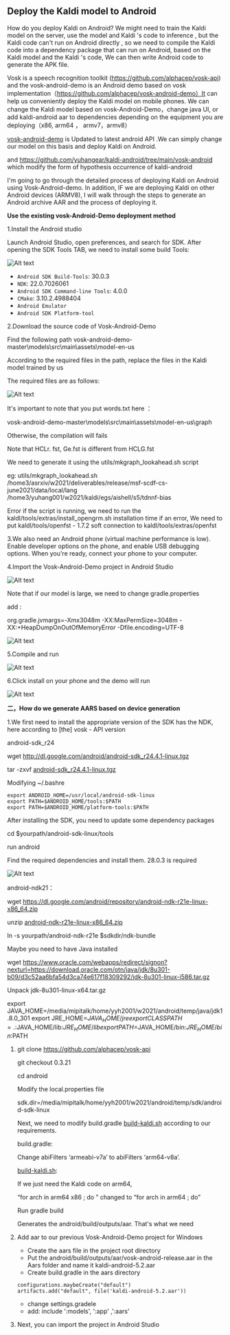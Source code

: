 ## Deploy the Kaldi model to Android

How do you deploy Kaldi on Android? We might need to train the Kaldi model on the server, use the model and Kaldi 's code to inference , but the Kaldi code can't run on Android directly , so we need to compile the Kaldi code into a dependency package that can run on Android, based on the Kaldi model and the Kaldi 's code, We can then write Android code to generate the APK file.

Vosk is a speech recognition toolkit (https://github.com/alphacep/vosk-api)  and the vosk-android-demo is an Android demo based on vosk implementation（https://github.com/alphacep/vosk-android-demo）It can help us conveniently deploy the Kaldi model on mobile phones. We can change the Kaldi model based on vosk-Android-Demo，change java UI, or add kaldi-android aar to dependencies depending on the equipment you are deploying（x86, arm64 ， armv7，armv8）

[vosk-android-demo](https://github.com/alphacep/vosk-android-demo) is Updated to latest android API .We can simply change our model on this basis and deploy Kaldi on Android.

and https://github.com/yuhangear/kaldi-android/tree/main/vosk-android which modify the form of hypothesis occurrence of kaldi-android

I'm going to go through the detailed process of deploying Kaldi on Android using Vosk-Android-demo. In addition, IF we are deploying Kaldi on other Android devices (ARMV8), I will walk through the steps to generate an Android archive AAR and the process of deploying it.

**Use the existing vosk-Android-Demo deployment method**

1.Install the Android studio

Launch Android Studio, open preferences, and search for SDK. After opening the SDK Tools TAB, we need to install some build Tools:

![Alt text](https://github.com/yuhangear/kaldi-android/blob/main/img/1.png)

- `Android SDK Build-Tools`: 30.0.3
- `NDK`: 22.0.7026061
- `Android SDK Command-line Tools`: 4.0.0
- `CMake`: 3.10.2.4988404
- `Android Emulator`
- `Android SDK Platform-tool`

2.Download the source code of Vosk-Android-Demo

Find the following path vosk-android-demo-master\models\src\main\assets\model-en-us

According to the required files in the path, replace the files in the Kaldi model trained by us

The required files are as follows:

![Alt text](https://github.com/yuhangear/kaldi-android/blob/main/img/2.png)

It's important to note that you put words.txt here ：

vosk-android-demo-master\models\src\main\assets\model-en-us\graph

Otherwise, the compilation will  fails

Note that HCLr. fst, Ge.fst is different from HCLG.fst

We need to generate it using the utils/mkgraph_lookahead.sh script

eg: utils/mkgraph_lookahead.sh /home3/asrxiv/w2021/deliverables/release/msf-scdf-cs-june2021/data/local/lang /home3/yuhang001/w2021/kaldi/egs/aishell/s5/tdnnf-bias

Error if the script is running, we need to run the kaldl/tools/extras/install_opengrm.sh  installation time if an error, We need to put kaldl/tools/openfst - 1.7.2 soft connection to kaldl/tools/extras/openfst

3.We also need an Android phone (virtual machine performance is low). Enable developer options on the phone, and enable USB debugging options. When you're ready, connect your phone to your computer.

4.Import the Vosk-Android-Demo project in Android Studio

![Alt text](https://github.com/yuhangear/kaldi-android/blob/main/img/3.png)

Note that if our model is large, we need to change gradle.properties

add :

org.gradle.jvmargs=-Xmx3048m -XX:MaxPermSize=3048m -XX:+HeapDumpOnOutOfMemoryError -Dfile.encoding=UTF-8

![Alt text](https://github.com/yuhangear/kaldi-android/blob/main/img/4.png)

5.Compile and run

![Alt text](https://github.com/yuhangear/kaldi-android/blob/main/img/5.png)

6.Click install on your phone and the demo will run

![Alt text](https://github.com/yuhangear/kaldi-android/blob/main/img/6.png)

**二，How do we generate AARS based on device generation**

1.We first need to install the appropriate version of the SDK has the NDK, here according to [the] vosk - API version 

android-sdk_r24

wget http://dl.google.com/android/android-sdk_r24.4.1-linux.tgz

tar -zxvf [android-sdk_r24.4.1-linux.tgz](http://dl.google.com/android/android-sdk_r24.4.1-linux.tgz)

Modifying  ~/.bashre

```
export ANDROID_HOME=/usr/local/android-sdk-linux
export PATH=$ANDROID_HOME/tools:$PATH
export PATH=$ANDROID_HOME/platform-tools:$PATH
```

After installing the SDK, you need to update some dependency packages

cd  $yourpath/android-sdk-linux/tools

run android

Find the required dependencies and install them. 28.0.3 is required

![Alt text](https://github.com/yuhangear/kaldi-android/blob/main/img/7.png)

android-ndk21：

wget https://dl.google.com/android/repository/android-ndk-r21e-linux-x86_64.zip

unzip  [android-ndk-r21e-linux-x86_64.zip](https://dl.google.com/android/repository/android-ndk-r21e-linux-x86_64.zip)

ln -s yourpath/android-ndk-r21e  $sdkdir/ndk-bundle

Maybe  you need to have Java installed

wget  https://www.oracle.com/webapps/redirect/signon?nexturl=https://download.oracle.com/otn/java/jdk/8u301-b09/d3c52aa6bfa54d3ca74e617f18309292/jdk-8u301-linux-i586.tar.gz

Unpack jdk-8u301-linux-x64.tar.gz

export JAVA_HOME=/media/mipitalk/home/yyh2001/w2021/android/temp/java/jdk1.8.0_301 export JRE_HOME=$JAVA_HOME/jre export CLASSPATH=.:$JAVA_HOME/lib:$JRE_HOME/lib export PATH=$JAVA_HOME/bin:$JRE_HOME/bin:$PATH

1. git clone https://github.com/alphacep/vosk-api

   git checkout 0.3.21

   cd android

   Modify the local.properties file

   sdk.dir=/media/mipitalk/home/yyh2001/w2021/android/temp/sdk/android-sdk-linux

   Next, we need to modify build.gradle [build-kaldi.sh](http://build-kaldi.sh/) according to our requirements.

   build.gradle:

   Change abiFilters ‘armeabi-v7a’ to abiFilters ‘arm64-v8a’.

   [build-kaldi.sh](http://build-kaldi.sh/): 

   If we just need the Kaldi code on arm64,

   “for arch in arm64 x86 ; do ” changed to “for arch in arm64  ; do”

   Run gradle build

   Generates the android/build/outputs/aar. That's what we need

2. Add aar to our previous Vosk-Android-Demo project for Windows

   - Create the aars file in the project root directory
   - Put the android/build/outputs/aar/vosk-android-release.aar in the Aars folder and name it kaldi-android-5.2.aar
   - Create build.gradle in the aars directory

   ```
   configurations.maybeCreate("default")
   artifacts.add("default", file('kaldi-android-5.2.aar'))
   ```

   - change settings.gradele 
   - add: include ':models', ':app' ,':aars'

4. Next, you can import the project in Android Studio